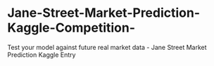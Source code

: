 # Jane-Street-Market-Prediction-Kaggle-Competition-
Test your model against future real market data  - Jane Street Market Prediction Kaggle Entry

